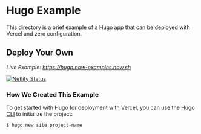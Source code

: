 # Hugo Example

This directory is a brief example of a [Hugo](https://gohugo.io/) app that can be deployed with Vercel and zero configuration.

## Deploy Your Own

_Live Example: https://hugo.now-examples.now.sh_

[![Netlify Status](https://api.netlify.com/api/v1/badges/6eeefa39-50d3-4c94-a11a-98d40c294300/deploy-status)](https://app.netlify.com/sites/spook/deploys)

### How We Created This Example

To get started with Hugo for deployment with Vercel, you can use the [Hugo CLI](https://gohugo.io/commands/) to initialize the project:

```shell
$ hugo new site project-name
```
